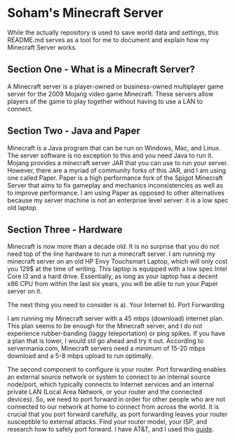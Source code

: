 # Soham's Minecraft Server

While the actually repository is used to save world data and settings, this README.md serves as a tool for me to document and explain how my Minecraft Server works.

## Section One - What is a Minecraft Server?

A Minecraft server is a player-owned or business-owned multiplayer game server for the 2009 Mojang video game Minecraft. These servers allow players of the game to play together without having to use a LAN to connect. 

## Section Two - Java and Paper

Minecraft is a Java program that can be run on Windows, Mac, and Linux. The server software is no exception to this and you need Java to run it. Mojang provides a minecraft server JAR that you can use to run your server. However, there are a myriad of community forks of this JAR, and I am using one called Paper. Paper is a high performance fork of the Spigot Minecraft Server that aims to fix gameplay and mechanics inconsistencies as well as to improve performance. I am using Paper as opposed to other alternatives because my server machine is not an enterprise level server: it is a low spec old laptop. 

## Section Three - Hardware

Minecraft is now more than a decade old. It is no surprise that you do not need top of the line hardware to run a minecraft server. I am running my minecraft server on an old HP Envy Touchsmart Laptop, which will only cost you 129$ at the time of writing. This laptop is equipped with a low spec Intel Core I3 and a hard drive. Essentially, as long as your laptop has a decent x86 CPU from within the last six years, you will be able to run your Paper server on it.

The next thing you need to consider is a). Your Internet b). Port Forwarding

I am running my Minecraft server with a 45 mbps (download) internet plan. This plan seems to be enough for the Minecraft server, and I do not experience rubber-banding (laggy teleportation) or ping spikes. If you have a plan that is lower, I would stil go ahead and try it out. According to servermania.com, Minecraft servers need a minimum of 15-20 mbps download and a 5-8 mbps upload to run optimally. 

The second component to configure is your router. Port forwarding enables an external source network or system to connect to an internal source node/port, which typically connects to Internet services and an internal private LAN (Local Area Network, or your router and the connected devices). So, we need to port forward in order for other people who are not connected to our network at home to connect from across the world. It is crucial that you port forward carefully, as port forwarding leaves your router susceptible to external attacks. Find your router model, your ISP, and research how to safely port forward. I have AT&T, and I used this [guide](https://www.youtube.com/watch?v=aTilhmo1vso).
